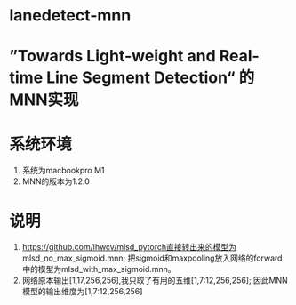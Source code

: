 # lanedetect-mnn
# ”Towards Light-weight and Real-time Line Segment Detection“ 的MNN实现

# 系统环境
1. 系统为macbookpro M1
2. MNN的版本为1.2.0

# 说明
1. https://github.com/lhwcv/mlsd_pytorch直接转出来的模型为 mlsd_no_max_sigmoid.mnn; 把sigmoid和maxpooling放入网络的forward中的模型为mlsd_with_max_sigmoid.mnn。
2. 网络原本输出[1,17,256,256],我只取了有用的五维[1,7:12,256,256]; 因此MNN模型的输出维度为[1,7:12,256,256]